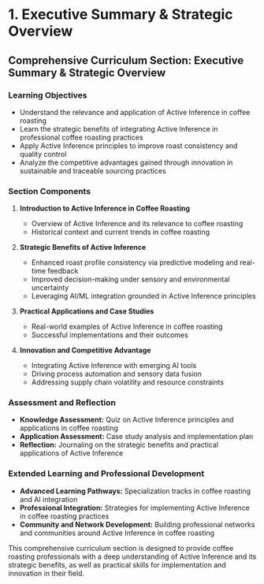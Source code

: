 # 1. Executive Summary & Strategic Overview

## Comprehensive Curriculum Section: Executive Summary & Strategic Overview

### Learning Objectives

- Understand the relevance and application of Active Inference in coffee roasting
- Learn the strategic benefits of integrating Active Inference in professional coffee roasting practices
- Apply Active Inference principles to improve roast consistency and quality control
- Analyze the competitive advantages gained through innovation in sustainable and traceable sourcing practices

### Section Components

1. **Introduction to Active Inference in Coffee Roasting**
   - Overview of Active Inference and its relevance to coffee roasting
   - Historical context and current trends in coffee roasting

2. **Strategic Benefits of Active Inference**
   - Enhanced roast profile consistency via predictive modeling and real-time feedback
   - Improved decision-making under sensory and environmental uncertainty
   - Leveraging AI/ML integration grounded in Active Inference principles

3. **Practical Applications and Case Studies**
   - Real-world examples of Active Inference in coffee roasting
   - Successful implementations and their outcomes

4. **Innovation and Competitive Advantage**
   - Integrating Active Inference with emerging AI tools
   - Driving process automation and sensory data fusion
   - Addressing supply chain volatility and resource constraints

### Assessment and Reflection

- **Knowledge Assessment:** Quiz on Active Inference principles and applications in coffee roasting
- **Application Assessment:** Case study analysis and implementation plan
- **Reflection:** Journaling on the strategic benefits and practical applications of Active Inference

### Extended Learning and Professional Development

- **Advanced Learning Pathways:** Specialization tracks in coffee roasting and AI integration
- **Professional Integration:** Strategies for implementing Active Inference in coffee roasting practices
- **Community and Network Development:** Building professional networks and communities around Active Inference in coffee roasting

This comprehensive curriculum section is designed to provide coffee roasting professionals with a deep understanding of Active Inference and its strategic benefits, as well as practical skills for implementation and innovation in their field.
